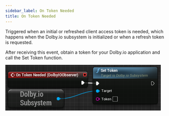 ```yaml
---
sidebar_label: On Token Needed
title: On Token Needed
---
```

Triggered when an initial or refreshed client access token is needed, which happens when the Dolby.io subsystem is initialized or when a refresh token is requested.

After receiving this event, obtain a token for your Dolby.io application and call the Set Token function.

![Sample](../../../static/img/on_token_needed.PNG)